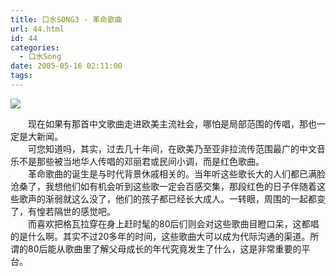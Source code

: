 ```yaml
---
title: 口水SONG3 - 革命歌曲
url: 44.html
id: 44
categories:
  - 口水Song
date: 2005-05-16 02:11:00
tags:
---
```


![](https://antiwave.tech/wp-content/uploads/2020/01/05-05-16.gif)

　　现在如果有那首中文歌曲走进欧美主流社会，哪怕是局部范围的传唱，那也一定是大新闻。  
　　可您知道吗，其实，过去几十年间，在欧美乃至亚非拉流传范围最广的中文音乐不是那些被当地华人传唱的邓丽君或民间小调，而是红色歌曲。  
　　革命歌曲的诞生是与时代背景休戚相关的。当年听这些歌长大的人们都已满脸沧桑了，我想他们如有机会听到这些歌一定会百感交集，那段红色的日子伴随着这些歌声的渐弱就这么没了，他们的孩子都已经长大成人。一转眼，周围的一起都变了，有惶若隔世的感觉吧。  
　　而喜欢把格瓦拉穿在身上赶时髦的80后们则会对这些歌曲目瞪口呆，这都唱的是什么啊。其实不过20多年的时间，这些歌曲大可以成为代际沟通的渠道。所谓的80后能从歌曲里了解父母成长的年代究竟发生了什么，这是非常重要的平台。